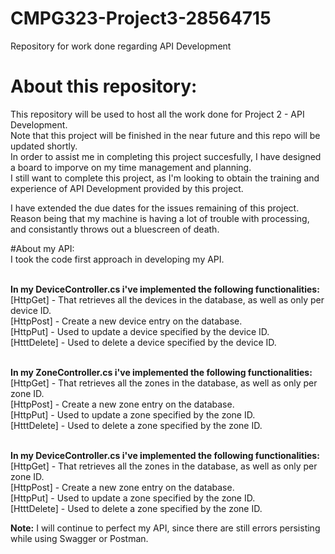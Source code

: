 # CMPG323-Project3-28564715
Repository for work done regarding API Development

# About this repository:
This repository will be used to host all the work done for Project 2 - API Development.
<br />Note that this project will be finished in the near future and this repo will be updated shortly. 
<br />In order to assist me in completing this project succesfully, I have designed a board to imporve on my time management and planning.
<br />I still want to complete this project, as I'm looking to obtain the training and experience of API Development provided by this project.

I have extended the due dates for the issues remaining of this project. Reason being that my machine is having a lot of trouble with processing, and consistantly throws out a bluescreen of death.

#About my API:
<br />I took the code first approach in developing my API.

<br />**In my DeviceController.cs i've implemented the following functionalities:**
<br />  [HttpGet] - That retrieves all the devices in the database, as well as only per device ID.
<br />  [HttpPost] - Create a new device entry on the database.
<br />  [HttpPut] - Used to update a device specified by the device ID.
<br />  [HtttDelete] - Used to delete a device specified by the device ID.

<br />**In my ZoneController.cs i've implemented the following functionalities:**
<br />  [HttpGet] - That retrieves all the zones in the database, as well as only per zone ID.
<br />  [HttpPost] - Create a new zone entry on the database.
<br />  [HttpPut] - Used to update a zone specified by the zone ID.
<br />  [HtttDelete] - Used to delete a zone specified by the zone ID.

<br />**In my DeviceController.cs i've implemented the following functionalities:**
<br />  [HttpGet] - That retrieves all the zones in the database, as well as only per zone ID.
<br />  [HttpPost] - Create a new zone entry on the database.
<br />  [HttpPut] - Used to update a zone specified by the zone ID.
<br />  [HtttDelete] - Used to delete a zone specified by the zone ID.

**Note:** I will continue to perfect my API, since there are still errors persisting while using Swagger or Postman.
